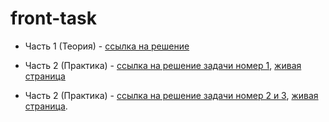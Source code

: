 # front-task
- Часть 1 (Теория) - [ссылка на решение](https://github.com/KrisKrasovska/front-task/blob/theory/task-01/task-01.txt)

- Часть 2 (Практика) - [ссылка на решение задачи номер 1](https://github.com/KrisKrasovska/front-task/tree/practice/task-01), [живая страница](https://kriskrasovska.github.io/front-task/)

- Часть 2 (Практика) - [ссылка на решение задачи номер 2 и 3](https://github.com/KrisKrasovska/front-task/tree/practice/task-02-03), [живая страница](https://table-rendering.netlify.app/).
